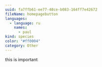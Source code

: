 ```yaml
---
uuid: fa7ffb61-ee77-48ce-b083-164ff7e42672
fileName: homepagebutton
languages:
  - language: ru
    names:
      - paul
kind: species
color: "#ff0004"
category: Other
---
```

this is important
